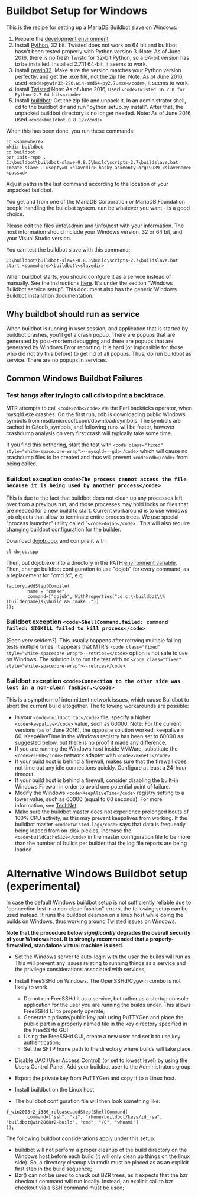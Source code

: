 
# Buildbot Setup for Windows

This is the recipe for setting up a MariaDB Buildbot slave on Windows:


1. Prepare the [development environment](../../../../../../../../server/server-management/getting-installing-and-upgrading-mariadb/compiling-mariadb-from-source/Building_MariaDB_on_Windows.md)
1. Install [Python](https://www.python.org/download/), 32 bit. Twisted does not work on 64 bit and builtbot hasn't been tested properly with Python version 3.
Note: As of June 2016, there is no fresh Twistd for 32-bit Python, so a 64-bit version has to be installed. Installed 2.7.11 64-bit, it seems to work.
1. Install [pywin32](https://sourceforge.net/projects/pywin32/files). Make sure the version matches your Python version perfectly, and get the .exe file, not the zip file.
Note: As of June 2016, used `<code>pywin32-220.win-amd64-py2.7.exe</code>`, it seems to work.
1. Install [Twisted](https://twistedmatrix.com/trac/wiki/Downloads)
Note: As of June 2016, used `<code>Twisted 16.2.0 for Python 2.7 64 bits</code>`
1. Install [buildbot](https://buildbot.net): Get the zip file and unpack it. In an administrator shell, cd to the buildbot dir and run "python setup.py install". After that, the unpacked buildbot directory is no longer needed.
Note: As of June 2016, used `<code>buildbot 0.8.12</code>`.


When this has been done, you run these commands:


```
cd <somewhere>
mkdir buildbot
cd buildbot
bzr init-repo .
C:\buildbot\buildbot-slave-0.8.3\build\scripts-2.7\buildslave.bat create-slave --usepty=0 <slavedir> hasky.askmonty.org:9989 <slavename> <passwd>
```

Adjust paths in the last command according to the location of your unpacked buildbot.


You get <slavename> and <passwd> from one of the MariaDB Corporation or MariaDB Foundation people handling the buildbot system. <slavedir> can be whatever you want - <slavename> is a good choice.


Please edit the files <slavedir>\info\admin and <slavedir>\info\host with your information. The host information should include your Windows version, 32 or 64 bit, and your Visual Studio version.


You can test the buildbot slave with this command:


```
C:\buildbot\buildbot-slave-0.8.3\build\scripts-2.7\buildslave.bat start <somewhere>\buildbot\<slavedir>
```

When buildbot starts, you should confgure it as a service instead of manually. See the instructions [here](https://buildbot.net/trac/wiki/RunningBuildbotOnWindows). It's under the section "Windows Buildbot service setup". This document also has the generic Windows Buildbot installation documentation.


## Why buildbot should run as service


When buildbot is running in user session, and application that is started by buildbot crashes, you'll get a crash popup. There are popups that are generated by post-mortem debugging and there are popups that are generated by Windows Error reporting. It is hard (or impossible for those who did not try this before) to get rid of all popups. Thus, do run buildbot as service. There are no popups in services.


## Common Windows Buildbot Failures


### Test hangs after trying to call cdb to print a backtrace.


MTR attempts to call `<code>cdb</code>` via the Perl backticks operator, when mysqld.exe crashes. On the first run, cdb is downloading public Windows symbols from msdl.microsoft.com/download/symbols. The symbols are cached in C:\cdb_symbols, and following runs will be faster, however crashdump analysis on very first crash will typically take some time.


If you find this bothering, start the test with `<code class="fixed" style="white-space:pre-wrap">--mysqld=--gdb</code>` which will cause no crashdump files to be created and thus will prevent `<code>cdb</code>` from being called.


### Buildbot exception `<code>The process cannot access the file because it is being used by another process</code>`


This is due to the fact that buildbot does not clean up any processes left over from a previous run, and those processes may hold locks on files that are needed for a new build to start. Current workaround is to use windows job objects that allow to terminate entire process trees. We use special "process launcher" utility called "`<code>dojob</code>` . This will also require changing buildbot configuration for the builder.


Download [dojob.cpp](https://bazaar.launchpad.net/~maria-captains/mariadb-tools/trunk/view/head:/buildbot/dojob.cpp), and compile it with


```
cl dojob.cpp
```

Then, put dojob.exe into a directory in the PATH [environment variable](../../../../../../../../server/server-management/getting-installing-and-upgrading-mariadb/mariadb-environment-variables.md).
Then, change buildbot configuration to use "dojob" for every command, as a replacement for "cmd /c", e.g


```
factory.addStep(Compile(
        name = "cmake",
        command=["dojob", WithProperties("cd c:\\buildbot\\%(buildername)s\\build && cmake .")]
));
```

### Buildbot exception `<code>ShellCommand.failed: command failed: SIGKILL failed to kill process</code>`


(Seen very seldom?). This usually happens after retrying multiple failing tests multiple times. It appears that MTR's `<code class="fixed" style="white-space:pre-wrap">--retries=</code>` option is not safe to use on Windows. The solution is to run the test with no `<code class="fixed" style="white-space:pre-wrap">--retries</code>`.


### Buildbot exception `<code>Connection to the other side was lost in a non-clean fashion.</code>`


This is a sympthom of intermittent network issues, which cause Buildbot to abort the current build altogether. The following workarounds are possible:


* In your `<code>buildbot.tac</code>` file, specify a higher `<code>keepalive</code>` value, such as 60000.
Note: For the current versions (as of June 2016), the opposite solution worked: keepalive = 60. KeepAliveTime in the Windows registry has been set to 60000 as suggested below, but there is no proof it made any difference.
* If you are running the Windows host inside VMWare, substitute the `<code>e1000</code>` network adapter with `<code>vmxnet3</code>`
* If your build host is behind a firewall, makes sure that the firewall does not time out any idle connections quickly. Configure at least a 24-hour timeout.
* If your build host is behind a firewall, consider disabling the built-in Windows Firewall in order to avoid one potential point of failure.
* Modify the Windows `<code>KeepAliveTime</code>` registry setting to a lower value, such as 60000 (equal to 60 seconds). For more information, see [TechNet](https://technet.microsoft.com/en-us/library/cc957549.aspx)
* Make sure the buildbot master does not experience prolonged bouts of 100% CPU activity, as this may prevent keepalives from working. If the buildbot master `<code>twisted.log</code>` says that data is frequently being loaded from on-disk pickles, increase the `<code>buildCacheSize</code>` in the master configuration file to be more than the number of builds per builder that the log file reports are being loaded.


# Alternative Windows Buildbot setup (experimental)


In case the default Windows buildbot setup is not sufficiently reliable due to "connection lost in a non-clean fashion" errors, the following setup can be used 
instead. It runs the buildbot deamon on a linux host while doing the builds on Windows, thus working around Twisted issues on Windows.


**Note that the procedure below _significantly_ degrades the overall security of your Windows host. It is strongly recommended that a properly-firewalled, standalone virtual machine is used.**


* Set the Windows server to auto-login with the user the builds will run as. This will prevent any issues relating to running things as a service and the privilege considerations associated with services;


* Install FreeSSHd on Windows. The OpenSSHd/Cygwin combo is not likely to work.

  * Do not run FreeSSHd it as a service, but rather as a startup console application for the user you are running the builds under. This allows FreeSSHd UI to properly operate;
  * Generate a private/public key pair using PuTTYGen and place the public part in a properly named file in the key directory specified in the FreeSSHd GUI
  * Using the FreeSSHd GUI, create a new user and set it to use key authentication;
  * Set the SFTP home path to the directory where builds will take place.


* Disable UAC (User Access Control) (or set to lowest level) by using the Users Control Panel. Add your buildbot user to the Administrators group.


* Export the private key from PuTTYGen and copy it to a Linux host.


* Install buildbot on the Linux host


* The buildbot configuration file will then look something like:


```
f_win2008r2_i386_release.addStep(ShellCommand(
        command=["ssh", "-i", "/home/buildbot/keys/id_rsa", "buildbot@win2008r2-build", "cmd", "/C", "whoami"]
));
```

The following buildbot considerations apply under this setup:


* buildbot will not perform a proper cleanup of the build directory on the Windows host before each build (it will only clean up things on the linux side). So, a directory cleanup via rmdir must be placed as as an explicit first step in the build sequence;
* Bzr() can not be used to check out BZR trees, as it expects that the bzr checkout command will run locally. Instead, an explicit call to bzr checkout via a SSH command must be used;

